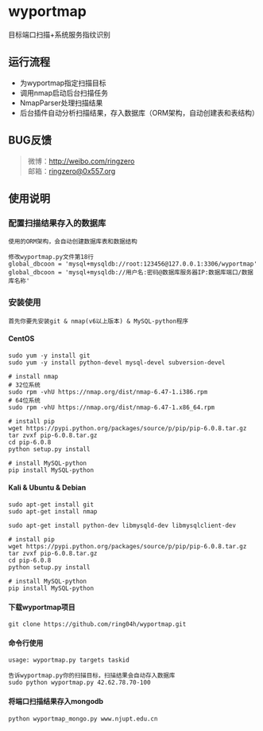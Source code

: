 # wyportmap
目标端口扫描+系统服务指纹识别

运行流程
-----------------------------------
* 为wyportmap指定扫描目标
* 调用nmap启动后台扫描任务
* NmapParser处理扫描结果
* 后台插件自动分析扫描结果，存入数据库（ORM架构，自动创建表和表结构）

BUG反馈
-----------------------------------
> 微博：http://weibo.com/ringzero<br />
> 邮箱：ringzero@0x557.org<br />

使用说明
-----------------------------------
### 配置扫描结果存入的数据库
    使用的ORM架构，会自动创建数据库表和数据结构
    
    修改wyportmap.py文件第18行
    global_dbcoon = 'mysql+mysqldb://root:123456@127.0.0.1:3306/wyportmap'
    global_dbcoon = 'mysql+mysqldb://用户名:密码@数据库服务器IP:数据库端口/数据库名称'

### 安装使用
    首先你要先安装git & nmap(v6以上版本) & MySQL-python程序
    
#### CentOS
    sudo yum -y install git
    sudo yum -y install python-devel mysql-devel subversion-devel
    
    # install nmap
    # 32位系统
    sudo rpm -vhU https://nmap.org/dist/nmap-6.47-1.i386.rpm
    # 64位系统
    sudo rpm -vhU https://nmap.org/dist/nmap-6.47-1.x86_64.rpm
    
    # install pip
    wget https://pypi.python.org/packages/source/p/pip/pip-6.0.8.tar.gz
    tar zvxf pip-6.0.8.tar.gz
    cd pip-6.0.8
    python setup.py install
    
    # install MySQL-python
    pip install MySQL-python 
    
#### Kali & Ubuntu & Debian
    sudo apt-get install git
    sudo apt-get install nmap
    
    sudo apt-get install python-dev libmysqld-dev libmysqlclient-dev
    
    # install pip
    wget https://pypi.python.org/packages/source/p/pip/pip-6.0.8.tar.gz
    tar zvxf pip-6.0.8.tar.gz
    cd pip-6.0.8
    python setup.py install
    
    # install MySQL-python
    pip install MySQL-python 
    
#### 下载wyportmap项目
    git clone https://github.com/ring04h/wyportmap.git
    
#### 命令行使用
    usage: wyportmap.py targets taskid
    
    告诉wyportmap.py你的扫描目标，扫描结果会自动存入数据库
    sudo python wyportmap.py 42.62.78.70-100
    
#### 将端口扫描结果存入mongodb
    python wyportmap_mongo.py www.njupt.edu.cn
